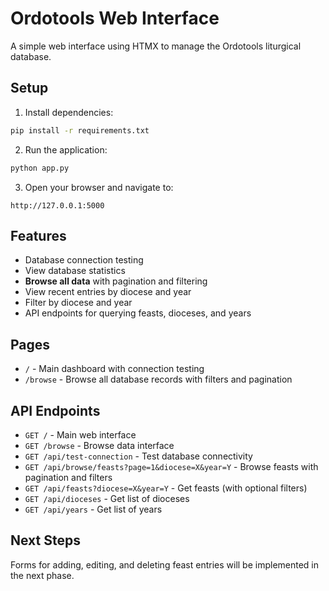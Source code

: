 # Ordotools Web Interface

A simple web interface using HTMX to manage the Ordotools liturgical database.

## Setup

1. Install dependencies:
```bash
pip install -r requirements.txt
```

2. Run the application:
```bash
python app.py
```

3. Open your browser and navigate to:
```
http://127.0.0.1:5000
```

## Features

- Database connection testing
- View database statistics
- **Browse all data** with pagination and filtering
- View recent entries by diocese and year
- Filter by diocese and year
- API endpoints for querying feasts, dioceses, and years

## Pages

- `/` - Main dashboard with connection testing
- `/browse` - Browse all database records with filters and pagination

## API Endpoints

- `GET /` - Main web interface
- `GET /browse` - Browse data interface
- `GET /api/test-connection` - Test database connectivity
- `GET /api/browse/feasts?page=1&diocese=X&year=Y` - Browse feasts with pagination and filters
- `GET /api/feasts?diocese=X&year=Y` - Get feasts (with optional filters)
- `GET /api/dioceses` - Get list of dioceses
- `GET /api/years` - Get list of years

## Next Steps

Forms for adding, editing, and deleting feast entries will be implemented in the next phase.


